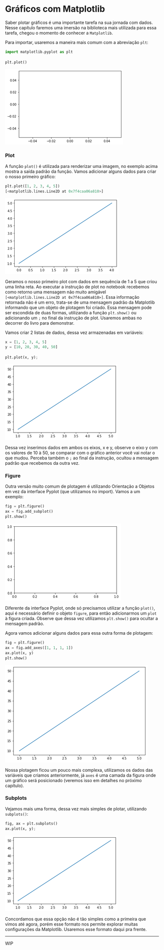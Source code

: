 # Gráficos com Matplotlib

Saber plotar gráficos é uma importante tarefa na sua jornada com dados. Nesse capítulo faremos uma imersão na biblioteca mais utilizada para essa tarefa, chegou o momento de conhecer a `Matplotlib`.

Para importar, usaremos a maneira mais comum com a abreviação `plt`:

```python
import matplotlib.pyplot as plt

plt.plot()
```

![introdução a matplotlib](images/plot-base.png)

### Plot

A função `plot()` é utilizada para renderizar uma imagem, no exemplo acima mostra a saída padrão da função. Vamos adicionar alguns dados para criar o nosso primeiro gráfico:

```python
plt.plot([1, 2, 3, 4, 5])
[<matplotlib.lines.Line2D at 0x7f4caa06a810>]
```

![primeiro plot com dados](images/plot-dados-1.png)

Geramos o nosso primeiro plot com dados em sequência de 1 a 5 que criou uma linha reta. Ao executar a instrução de plot no notebook recebemos como retorno uma mensagem não muito amigável `[<matplotlib.lines.Line2D at 0x7f4caa06a810>]`.
Essa informação retornada não é um erro, trata-se de uma mensagem padrão da Matplotlib informando que um objeto de plotagem foi criado. Essa mensagem pode ser escondida de duas formas, utilizando a função `plt.show()` ou adicionando um `;` no final da instrução de plot. Usaremos ambas no decorrer do livro para demonstrar.

Vamos criar 2 listas de dados, dessa vez armazenadas em variáveis:

```python
x = [1, 2, 3, 4, 5]
y = [10, 20, 30, 40, 50]

plt.plot(x, y);
```

![segundo plot com dados](images/plot-dados-2.png)

Dessa vez inserimos dados em ambos os eixos, x e y, observe o eixo y com os valores de 10 à 50, se comparar com o gráfico anterior você vai notar o que mudou. Perceba também o `;` ao final da instrução, ocultou a mensagem padrão que recebemos da outra vez.

### Figure

Outra versão muito comum de plotagem é utilizando Orientação a Objetos em vez da interface Pyplot (que utilizamos no import). Vamos a um exemplo:

```python
fig = plt.figure()
ax = fig.add_subplot()
plt.show()
```

![plot OO version](images/plot-oo.png)

Diferente da interface Pyplot, onde só precisamos utilizar a função `plot()`, aqui é necessário definir o objeto `figure`, para então adicionarmos um `plot` à figura criada. Observe que dessa vez utilizamos `plt.show()` para ocultar a mensagem padrão.

Agora vamos adicionar alguns dados para essa outra forma de plotagem:

```python
fig = plt.figure()
ax = fig.add_axes([1, 1, 1, 1])
ax.plot(x, y)
plt.show()
```

![plot OO data](images/plot-oo-dados.png)

Nossa plotagem ficou um pouco mais complexa, utilizamos os dados das variáveis que criamos anteriormente, já `axes` é uma camada da figura onde um gráfico será posicionado (veremos isso em detalhes no próximo capítulo).

### Subplots

Vejamos mais uma forma, dessa vez mais simples de plotar, utilizando `subplots()`:

```python
fig, ax = plt.subplots()
ax.plot(x, y);
```

![subplots plot com dados](images/plot-dados-2.png)

Concordamos que essa opção não é tão simples como a primeira que vimos até agora, porém esse formato nos permite explorar muitas configurações da Matplotlib. Usaremos esse formato daqui pra frente.

---

WIP